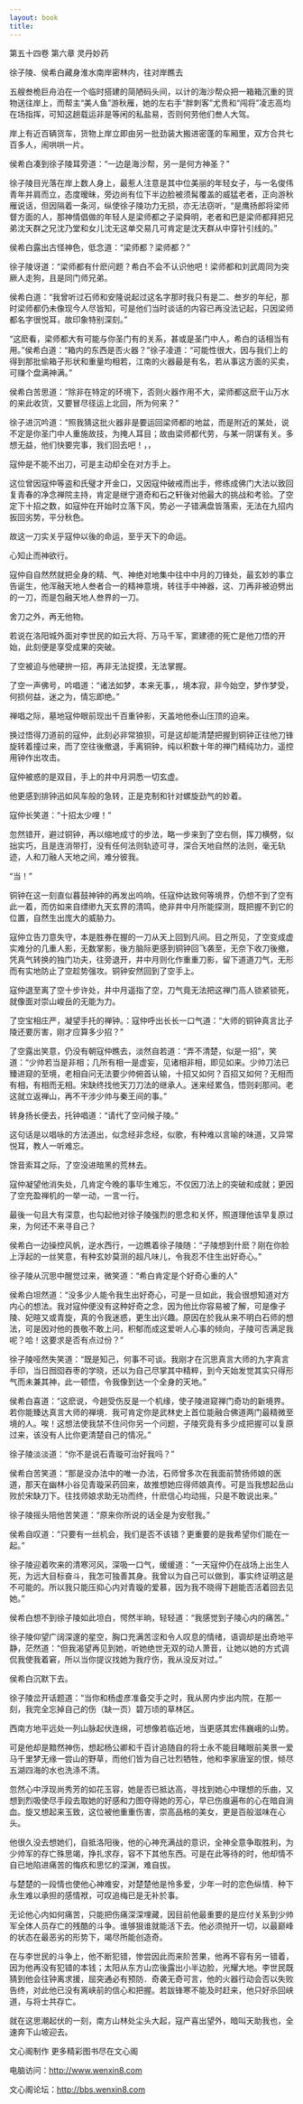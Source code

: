 ```yaml
---
layout: book
title:
---
```

第五十四卷 第六章 灵丹妙药

徐子陵、侯希白藏身淮水南岸密林内，往对岸瞧去

五艘叁桅巨舟泊在一个临时搭建的简陋码头间，以计的海沙帮众把一箱箱沉重的货物送往岸上，而帮主“美人鱼”游秋雁，她的左右手“胖刺客”尤贵和“闯将”凌志高均在场指挥，可知这趟载运非是等闲的私盐易，否则何劳他们叁人大驾。

岸上有近百辆货车，货物上岸立即由另一批劲装大搬进密蓬的车厢里，双方合共七百多人，闹哄哄一片。

侯希白凑到徐子陵耳旁道：“一边是海沙帮，另一是何方神圣？”

徐子陵目光落在岸上数人身上，最惹人注意是其中位美丽的年轻女子，与一名俊伟青年并肩而立，态度暧昧，旁边尚有位下半边脸被须髯覆盖的威猛老者，正向游秋雁说话，但因隔着一条河，纵使徐子陵功力无损，亦无法窃听，“是鹰扬郎将梁师督方面的人，那神情倡做的年轻人是梁师都之子梁舜明，老者和巴是梁师都拜把兄弟沈天群之兄沈乃堂和女儿沈无这单交易几可肯定是沈天群从中穿针引线的。”

侯希白露出古怪神色，低念道：“梁师都？梁师都？”

徐子陵讶道：“梁师都有什麽问题？希白不会不认识他吧！梁师都和刘武周同为突厥人走狗，且是同门师兄弟。

侯希白道：“我曾听过石师和安隆说起过这名字那时我只有是二、叁岁的年纪，那时梁师都仍未像现今人尽皆知，可是他们当时谈话的内容已再没法记起，只因梁师都名字很悦耳，故印象特别深刻。”

“这麽看，梁师都大有可能与你圣门有的关系，甚或是圣门中人，希白的话相当有用。”侯希白道：“箱内的东西是否火器？”徐子凌道：“可能性很大，因与我们上的得到那批偷箱子形状和重量均相若，江南的火器最是有名，若从事这方面的买卖，可赚个盘满神满。”

侯希白苦思道：“除非在特定的环境下，否则火器作用不大，梁师都这麽干山万水的来此收货，又要冒尽径运上北回，所为何来？”

徐子进沉吟道：“照我猜这批火器非是要运回梁师都的地盆，而是附近的某处，说不定是你圣门中人重施故技，为掩人耳目；故由梁师都代劳，与某一阴谋有关。多想无益，他们快要完事，我们回去吧！，，

寇仲是不能不出刀，可是主动却全在对方手上。

这位曾因寇仲等盗和氏璧才开金口，又因寇仲破戒而出手，修练成佛门大法以致回复青春的净念禅院主持，肯定是继宁道奇和石之轩後对他最大的挑战和考验。了空定下十招之数，如寇仲在开始时立落下风，势必一子错满盘皆落索，无法在九招内扳回劣势，平分秋色。

故这一刀实关乎寇仲以後的命运，至乎天下的命运。

心知止而神欲行。

寇仲自自然然就把全身的精、气、神绝对地集中往中中月的刀锋处，最玄妙的事立告诞生，他浑融天地人叁者合一的精神意境，转往手中神器，这、刀再非被迫劈出的一刀，而是包融天地人叁界的一刀。

舍刀之外，再无他物。

若说在洛阳城外面对李世民的如云大将、万马千军，窦建德的死亡是他刀悟的开始，此刻便是享受成果的突破。

了空被迫与他硬拚一招，再非无法捉摸，无法掌握。

了空一声佛号，吟唱道：“诸法如梦，本来无事，，境本寂，非今始空，梦作梦受，何损何益，迷之为，情忘即绝。”

禅唱之际，墓地寇仲眼前现出千百重钟影，天盖地他泰山压顶的迫来。

换过悟得刀道前的寇仲，此刻必非常狼狈，可是这却能清楚把握到铜钟正往他刀锋旋转着撞过来，而了空往後撤退，手离铜钟，纯以积数十年的禅门精纯功力，遥控用钟作出攻击。

寇仲被惑的是双目，手上的井中月洞悉一切玄虚。

他更感到排钟迅如风车般的急转，正是克制和针对螺旋劲气的妙着。

寇仲长笑道：“十招太少哩！”

忽然错开，避过铜钟，再以缩地成寸的步法，略一步来到了空右侧，挥刀横劈，似拙实巧，且是连消带打，没有任何法则轨迹可寻，深合天地自然的法则，毫无轨迹，人和刀融人天地之间，难分彼我。

“当！”

铜钟在这一刻直似暮鼓神钟的再发出呜响，任寇仲达致何等境界，仍想不到了空有此一着，而仿如来自缥缈九天玄界的清鸣，绝非井中月所能探测，既把握不到它的位置，自然生出庞大的威胁力。

寇仲立告刀意失守，本是胜券在握的一刀从天上回到凡间。目之所见，了空变成虚实难分的几重人影，无数掌影，後方脑际更感到铜钟回飞袭至，无奈下收刀後撤，凭真气转换的独门功夫，往旁退开，井中月则化作重重刀影，留下道道刀气，无形而有实地防止了空趁势强攻。铜钟安然回到了空手上。

寇仲退至离了空十步许处，井中月遥指了空，刀气竟无法把这禅门高人锁紧锁死，就像面对崇山峻岳的无能为力。

了空宝相庄严，凝望手托的禅钟。：寇仲呼出长长一口气道：“大师的铜钟真言比子陵还要厉害，刚才应算多少招？”

了空露出笑意，仍没有朝寇仲瞧去，淡然自若道：“弄不清楚，似是一招”，笑道：“少帅若当是非相；几所有相一是虚妄，见诸相非相，即见如来。少帅刀法已臻进窥的至境，老相自问无法要少帅俯首认输，十招又如何？百招又如何？无相而有相，有相而无相。宋缺终找他天刀刀法的继承人。迷来经累刍，悟则刹那间。老这就立返禅山，再不干涉少帅与秦王间的事。”

转身扬长便去，托钟唱道：“请代了空问候子陵。”

这句话是以唱咏的方法道出，似念经非念经，似歌，有种难以言喻的味道，又异常悦耳，教人一听难忘。

馀音索耳之际，了空没进暗黑的荒林去。

寇仲凝望他消失处，几肯定今晚的事毕生难忘，不仅因刀法上的突破和成就；更因了空充盈禅机的一举一动，一言一行。

最後一句且大有深意，也勾起他对徐子陵强烈的思念和关怀，照道理他该早复原过来，为何还不来寻自己？

侯希白一边操控风帆，逆水西行，一边瞧着徐子陵随：“子陵想到什麽？刚在你脸上浮起的一丝笑意，有种玄妙莫测的超凡味儿，令我忍不住生出好奇心。”

徐子陵从沉思中醒觉过来，微笑道：“希白肯定是个好奇心重的人”

侯希白坦然道：“没多少人能令我生出好奇心，可是一旦如此，我会很想知道对方内心的想法。我对寇仲便没有这种好奇之念，因为他比你容易被了解，可是像子陵、妃暄又或青旋，真的令我迷惑，更生出兴趣。原因在於我从来不明白石师的想法，可是因对他的畏敬不敢上问，积郁而成这爱听人心事的倾向，子陵可否满足我呢？哈！这要求是否有点过份？”

徐子陵哑然失笑道：“既是知己，何事不可谈。我刚才在沉思真言大师的九字真言手印，当日囫囵吞枣的学晓，还以为自己尽掌其中精粹，到今天始发觉其实只得形气而未兼其神，此一顿悟，令我像到达一个全身的天地。”

侯希白喜道：“这麽说，今趟受伤反是一个机缘，使子陵进窥禅门奇功的新境界。若你能臻达真言大师的禅境．我可肯定你是武林史上首位能融合佛道两门最精微至境的人。唉！这想法使我禁不住问你另一个问题，子陵究竟有多少成把握可以复原过来，该没有人比你更清楚自己的情况。”

徐子陵淡淡道：“你不是说石青璇可治好我吗？”

侯希白苦笑道：“那是没办法中的唯一办法，石师曾多次在我面前赞扬师娘的医道，那天在幽林小谷见青璇采药回来，故推想她应得师娘真传。可是当我想起岳山败於宋缺刀下。往找师娘求助无功而终，什麽信心均动摇，只是不敢说出来。”

徐子陵摇头陪他苦笑道：“原来你所说的话全是为安慰我。”

侯希自叹道：“只要有一丝机会，我们是否不该错？更重要的是我希望你们能在一起。”

徐子陵迎着吹来的清寒河风，深吸一口气，缓缓道：“一天寇仲仍在战场上出生人死，为远大目标奋斗，我怎可独善其身。我曾以为自己可以做到，事实终证明这是不可能的。所以我只能压抑心内对青璇的爱慕，因为我不晓得下趟能否活着回去见她。”

侯希白想不到徐子陵如此坦白，愕然半晌，轻轻道：“我感觉到子陵心内的痛苦。”

徐子陵仰望广阔深邃的星空，胸口充满苦涩和令人叹息的情绪，语调却是出奇地平静，茫然道：“但我渴望再见到她，听她绝世无双的动人萧音，让她以她的方式调侃我使我着窘，所以当你提议找她为我疗伤，我从没反对过。”

侯希白沉默下去。

徐子陵岔开话题道：“当你和杨虚彦准备交手之时，我从房内步出内院，在那一刻，我完全忘掉自己的伤（缺一页）碧万顷的草林区。

西南方地平远处一列山脉起伏连绵，可想像若临近地，当更感其宏伟巍峨的山势。

可是他却是黯然神伤，想起杨公卿和千百计追随自的将士永不能目睹眼前美景一爱马千里梦无缘一尝山的野草，而他们皆为自己壮烈牺牲，他和李家唐室的恨，倾尽五湖四海的水也洗涤不清。

忽然心中浮现尚秀芳的如花玉容，她是否已抵达高，寻找到她心中理想的乐曲，又想到烈吸使尽手段去取她的好感和力图夺得她的芳心，早已伤痕遍布的心在暗自淌血。旋又想起来玉致，这位被他重重伤害，崇高品格的美女，更是百般滋味在心头。

他很久没去想她们，自抵洛阳後，他的心神充满战的意识，全神全意争取胜利，为少帅军的存亡殊思竭，挣扎求存，容不下其他东西。可是在此等待的时，他却情不自已地陷进痛苦的悔疚和思忆的深渊，难自拔。

与楚楚的一段情也使他心神难安，对楚楚他是怜多爱，少年一时的恋色纵情．种下永生难以承担的感情袱，可叹追梅已是无补於事。

无论他心内如何痛苦，只能把伤痛深深埋藏，因目前他最重要的是应付关系到少帅军全体人员存亡的残酷的斗争。谁够狠谁就能活下去。他必须抛开一切，以最巅峰的状态在最恶劣的形势下，竭尽所能创造奇。

在与李世民的斗争上，他不断犯错，惨尝因此而来阶苦果，他再不容有另一错着，因为他再没有犯错的本钱；太阳从东方山峦後露出小半边脸，光耀大地。李世民既猜到他会往钟离求援，屈突通必有预防．奇袭无奇可言，他的火器行动会否以失败告终，对此他已没有离峡前的信心和把握。若跋锋寒不能及时赶来，他只好杀回峡道，与将士共存亡。

就在这思潮起伏的一刻，南方山林处尘头大起，寇产喜出望外，暗叫天助我也，全速奔下山坡迎去。

文心阁制作 更多精彩图书尽在文心阁

电脑访问：http://www.wenxin8.com

文心阁论坛：http://bbs.wenxin8.com